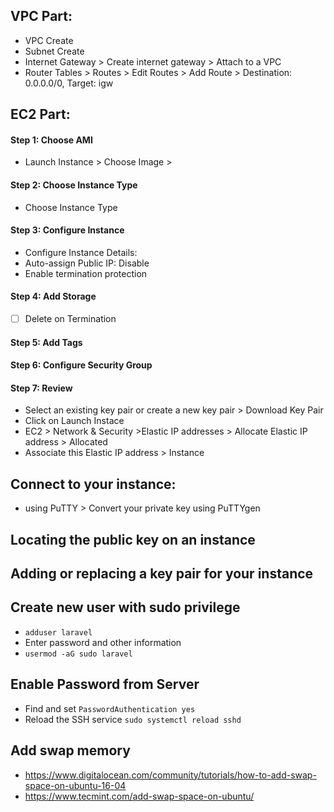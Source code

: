 ## VPC Part:
- VPC Create
- Subnet Create
- Internet Gateway > Create internet gateway > Attach to a VPC
- Router Tables > Routes > Edit Routes > Add Route > Destination: 0.0.0.0/0, Target: igw


## EC2 Part:
#### Step 1: Choose AMI
- Launch Instance > Choose Image >

#### Step 2: Choose Instance Type
- Choose Instance Type

#### Step 3: Configure Instance
- Configure Instance Details:
- Auto-assign Public IP: Disable
- Enable termination protection

#### Step 4: Add Storage
- [ ] Delete on Termination

#### Step 5: Add Tags

#### Step 6: Configure Security Group

#### Step 7: Review
- Select an existing key pair or create a new key pair > Download Key Pair
- Click on Launch Instace
- EC2 > Network & Security >Elastic IP addresses > Allocate Elastic IP address > Allocated
- Associate this Elastic IP address > Instance

## Connect to your instance:
- using PuTTY > Convert your private key using PuTTYgen


## Locating the public key on an instance


## Adding or replacing a key pair for your instance


## Create new user with sudo privilege
- `adduser laravel`
- Enter password and other information
- `usermod -aG sudo laravel`

## Enable Password from Server
- Find and set `PasswordAuthentication yes`
- Reload the SSH service `sudo systemctl reload sshd`

## Add swap memory
* https://www.digitalocean.com/community/tutorials/how-to-add-swap-space-on-ubuntu-16-04
* https://www.tecmint.com/add-swap-space-on-ubuntu/
